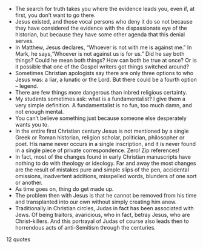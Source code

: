  - The search for truth takes you where the evidence leads you, even if, at first, you don’t want to go there.
 - Jesus existed, and those vocal persons who deny it do so not because they have considered the evidence with the dispassionate eye of the historian, but because they have some other agenda that this denial serves.
 - In Matthew, Jesus declares, “Whoever is not with me is against me.” In Mark, he says,“Whoever is not against us is for us.” Did he say both things? Could he mean both things? How can both be true at once? Or is it possible that one of the Gospel writers got things switched around?
 - Sometimes Christian apologists say there are only three options to who Jesus was: a liar, a lunatic or the Lord. But there could be a fourth option – legend.
 - There are few things more dangerous than inbred religious certainty.
 - My students sometimes ask: what is a fundamentalist? I give them a very simple definition. A fundamentalist is no fun, too much damn, and not enough mental.
 - You can’t believe something just because someone else desperately wants you to.
 - In the entire first Christian century Jesus is not mentioned by a single Greek or Roman historian, religion scholar, politician, philosopher or poet. His name never occurs in a single inscription, and it is never found in a single piece of private correspondence. Zero! Zip references!
 - In fact, most of the changes found in early Christian manuscripts have nothing to do with theology or ideology. Far and away the most changes are the result of mistakes pure and simple slips of the pen, accidental omissions, inadvertent additions, misspelled words, blunders of one sort or another.
 - As time goes on, thing do get made up.
 - The problem then with Jesus is that he cannot be removed from his time and transplanted into our own without simply creating him anew.
 - Traditionally in Christian circles, Judas in fact has been associated with Jews. Of being traitors, avaricious, who in fact, betray Jesus, who are Christ-killers. And this portrayal of Judas of course also leads then to horrendous acts of anti-Semitism through the centuries.

12 quotes